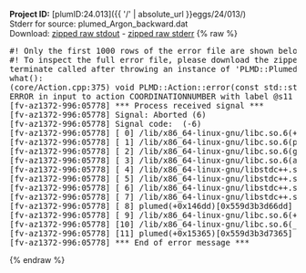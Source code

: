 **Project ID:** [plumID:24.013]({{ '/' | absolute_url }}eggs/24/013/)  
Stderr for source:  plumed_Argon_backward.dat   
Download: [zipped raw stdout](plumed_Argon_backward.dat.plumed.stdout.txt.zip) - [zipped raw stderr](plumed_Argon_backward.dat.plumed.stderr.txt.zip) 
{% raw %}
<pre>
#! Only the first 1000 rows of the error file are shown below
#! To inspect the full error file, please download the zipped raw stderr file above
terminate called after throwing an instance of 'PLMD::Plumed::ExceptionError'
what():
(core/Action.cpp:375) void PLMD::Action::error(const std::string&) const
ERROR in input to action COORDINATIONNUMBER with label @s11 : keyword MORE_THAN could not be read correctly
[fv-az1372-996:05778] *** Process received signal ***
[fv-az1372-996:05778] Signal: Aborted (6)
[fv-az1372-996:05778] Signal code:  (-6)
[fv-az1372-996:05778] [ 0] /lib/x86_64-linux-gnu/libc.so.6(+0x45330)[0x7f5900e45330]
[fv-az1372-996:05778] [ 1] /lib/x86_64-linux-gnu/libc.so.6(pthread_kill+0x11c)[0x7f5900e9eb2c]
[fv-az1372-996:05778] [ 2] /lib/x86_64-linux-gnu/libc.so.6(gsignal+0x1e)[0x7f5900e4527e]
[fv-az1372-996:05778] [ 3] /lib/x86_64-linux-gnu/libc.so.6(abort+0xdf)[0x7f5900e288ff]
[fv-az1372-996:05778] [ 4] /lib/x86_64-linux-gnu/libstdc++.so.6(+0xa5ff5)[0x7f59012a5ff5]
[fv-az1372-996:05778] [ 5] /lib/x86_64-linux-gnu/libstdc++.so.6(+0xbb0da)[0x7f59012bb0da]
[fv-az1372-996:05778] [ 6] /lib/x86_64-linux-gnu/libstdc++.so.6(_ZSt10unexpectedv+0x0)[0x7f59012a5a55]
[fv-az1372-996:05778] [ 7] /lib/x86_64-linux-gnu/libstdc++.so.6(+0xa5a6f)[0x7f59012a5a6f]
[fv-az1372-996:05778] [ 8] plumed(+0x146dd)[0x559d3b3d66dd]
[fv-az1372-996:05778] [ 9] /lib/x86_64-linux-gnu/libc.so.6(+0x2a1ca)[0x7f5900e2a1ca]
[fv-az1372-996:05778] [10] /lib/x86_64-linux-gnu/libc.so.6(__libc_start_main+0x8b)[0x7f5900e2a28b]
[fv-az1372-996:05778] [11] plumed(+0x15365)[0x559d3b3d7365]
[fv-az1372-996:05778] *** End of error message ***
</pre>
{% endraw %}
